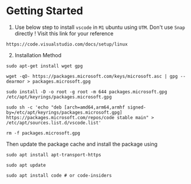 # Getting Started

1. Use below step to install `vscode` in `M1` ubuntu using `UTM`. Don't use `Snap` directly !
Visit this link for your reference
```
https://code.visualstudio.com/docs/setup/linux
```

2. Installation Method
```
sudo apt-get install wget gpg

wget -qO- https://packages.microsoft.com/keys/microsoft.asc | gpg --dearmor > packages.microsoft.gpg

sudo install -D -o root -g root -m 644 packages.microsoft.gpg /etc/apt/keyrings/packages.microsoft.gpg

sudo sh -c 'echo "deb [arch=amd64,arm64,armhf signed-by=/etc/apt/keyrings/packages.microsoft.gpg] https://packages.microsoft.com/repos/code stable main" > /etc/apt/sources.list.d/vscode.list'

rm -f packages.microsoft.gpg

```
Then update the package cache and install the package using

```
sudo apt install apt-transport-https

sudo apt update

sudo apt install code # or code-insiders
```
